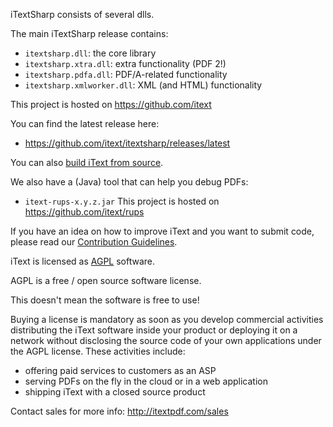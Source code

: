 iTextSharp consists of several dlls.

The main iTextSharp release contains:
- ```itextsharp.dll```: the core library
- ```itextsharp.xtra.dll```: extra functionality (PDF 2!)
- ```itextsharp.pdfa.dll```: PDF/A-related functionality
- ```itextsharp.xmlworker.dll```: XML (and HTML) functionality

This project is hosted on https://github.com/itext

You can find the latest release here:
- https://github.com/itext/itextsharp/releases/latest

You can also [build iText from source][building].

We also have a (Java) tool that can help you debug PDFs:
- ```itext-rups-x.y.z.jar```
This project is hosted on https://github.com/itext/rups

If you have an idea on how to improve iText and you want to submit code,
please read our [Contribution Guidelines][contributing].

iText is licensed as [AGPL][agpl] software.

AGPL is a free / open source software license.

This doesn't mean the software is free to use!

Buying a license is mandatory as soon as you develop commercial activities
distributing the iText software inside your product or deploying it on a network
without disclosing the source code of your own applications under the AGPL license.
These activities include:
- offering paid services to customers as an ASP
- serving PDFs on the fly in the cloud or in a web application
- shipping iText with a closed source product

Contact sales for more info: http://itextpdf.com/sales

[agpl]: LICENSE.md
[building]: BUILDING.md
[contributing]: CONTRIBUTING.md
